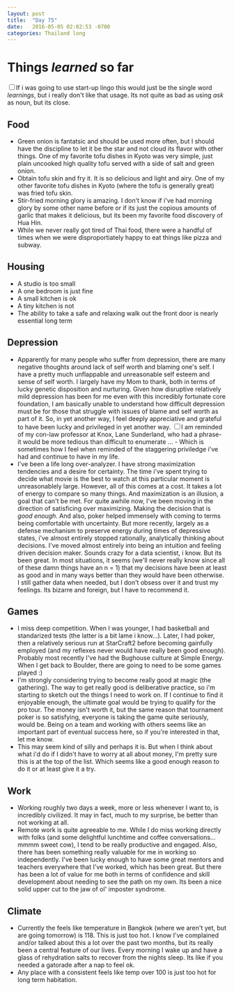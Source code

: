 ```yaml
---
layout: post
title:  "Day 75"
date:   2016-05-05 02:02:53 -0700
categories: Thailand long 
---
```

# Things *learned* so far <label for="sn-learnings" class="margin-toggle sidenote-number"></label>
<input type="checkbox" id="sn-learnings" class="margin-toggle"><span class="sidenote">If i was going to use start-up lingo this would just be the single word *learnings*, but i really don't like that usage.  Its not quite as bad as using *ask* as noun, but its close.</span>


## Food

* Green onion is fantatsic and should be used more often, but I should have the discipline to let it be the star and not cloud its flavor with other things.  One of my favorite tofu dishes in Kyoto was very simple, just plain uncooked high quality tofu served with a side of salt and green onion.
* Obtain tofu skin and fry it.  It is so delicious and light and airy.  One of my other favorite tofu dishes in Kyoto (where the tofu is generally great) was fried tofu skin.
* Stir-fried morning glory is amazing.  I don't know if i've had morning glory by some other name before or if its just the copious amounts of garlic that makes it delicious, but its been my favorite food discovery of Hua Hin. 
* While we never really got tired of Thai food, there were a handful of times when we were disproportiately happy to eat things like pizza and subway. 

## Housing

* A studio is too small
* A one bedroom is just fine
* A small kitchen is ok
* A tiny kitchen is not
* The ability to take a safe and relaxing walk out the front door is nearly essential long term

## Depression

* Apparently for many people who suffer from depression, there are many negative thoughts around lack of self worth and blaming one's self.  I have a pretty much unflappable and unreasonable self esteem and sense of self worth.  I largely have my Mom to thank, both in terms of lucky genetic disposition and nurturing.  Given how disruptive relatively mild depression has been for me even with this incredibly fortunate core foundation, I am basically unable to understand how difficult depression must be for those that struggle with issues of blame and self worth as part of it.  So, in yet another way, I feel deeply appreciative and grateful to have been lucky and privileged in yet another way.  <label for="sn-tedious" class="margin-toggle sidenote-number"></label>
<input type="checkbox" id="sn-tedius" class="margin-toggle"><span class="sidenote">I am reminded of my con-law professor at Knox, Lane Sunderland, who had a phrase- it would be more tedious than difficult to enumerate ... - Which is sometimes how I feel when reminded of the staggering priviledge i've had and continue to have in my life.</span>
* I've been a life long over-analyzer.  I have strong maximization tendencies and a desire for certainty. The time i've spent trying to decide what movie is the best to watch at this particular moment is unreasonablely large.  However, all of this comes at a cost.  It takes a lot of energy to compare so many things.  And maximization is an illusion, a goal that can't be met.  For quite awhile now, I've been moving in the direction of satisficing over maximizing.  Making the decision that is *good enough*.  And also, poker helped immensely with coming to terms being comfortable with uncertainty.  But more recently, largely as a defense mechanism to preserve energy during times of depressive states, i've almost entirely stopped rationally, analytically thinking about decisions.  I've moved almost entirely into being an intuition and feeling driven decision maker.  Sounds crazy for a data scientist, i know.  But its been great.  In most situations, it seems (we'll never really know since all of these damn things have an n = 1) that my decisions have been at least as good and in many ways better than they would have been otherwise. I still gather data when needed, but I don't obsess over it and trust my feelings.  Its bizarre and foreign, but I have to recommend it.  


## Games

* I miss deep competition.  When I was younger, I had basketball and standarized tests (the latter is a bit lame i know...).  Later, I had poker, then a relatively serious run at StarCraft2 before becoming gainfully employed (and my reflexes never would have really been good enough). Probably most recently I've had the Bughouse culture at Simple Energy.  When I get back to Boulder, there are going to need to be some games played :)
* I'm strongly considering trying to become really good at magic (the gathering). The way to get really good is deliberative practice, so i'm starting to sketch out the things I need to work on.  If I continue to find it enjoyable enough, the ultimate goal would be trying to qualify for the pro tour.  The money isn't worth it, but the same reason that tournament poker is so satisfying, everyone is taking the game quite seriously, would be.  Being on a team and working with others seems like an important part of eventual success here, so if you're interested in that, let me know.  
* This may seem kind of silly and perhaps it is.  But when I think about what i'd do if I didn't have to worry at all about money, I'm pretty sure this is at the top of the list.  Which seems like a good enough reason to do it or at least give it a try.

## Work

* Working roughly two days a week, more or less whenever I want to, is incredibly civilized.  It may in fact, much to my surprise, be better than not working at all.
* Remote work is quite agreeable to me.  While I do miss working directly with folks (and some delightful lunchtime and coffee conversations... mmmm sweet cow), I tend to be really productive and engaged.  Also, there has been something really valuable for me in working so independently.  I've been lucky enough to have some great mentors and teachers everywhere that I've worked, which has been great.  But there has been a lot of value for me both in terms of confidence and skill development about needing to see the path on my own.  Its been a nice solid upper cut to the jaw of ol' imposter syndrome.

## Climate

* Currently the feels like temperature in Bangkok (where we aren't yet, but are going tomorrow) is 118.  This is just too hot.  I know I've complained and/or talked about this a lot over the past two months, but its really been a central feature of our lives.  Every morning I wake up and have a glass of rehydration salts to recover from the nights sleep.  Its like if you needed a gatorade after a nap to feel ok. 
*  Any place with a consistent feels like temp over 100 is just too hot for long term habitation.

